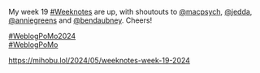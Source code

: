 My week 19 [\#<span>Weeknotes</span>](https://social.lol/tags/Weeknotes) are up, with shoutouts to <span class="h-card" translate="no">[@<span>macpsych</span>](https://mastodon.social/@macpsych)</span>, <span class="h-card" translate="no">[@<span>jedda</span>](https://social.lol/@jedda)</span>, <span class="h-card" translate="no">[@<span>anniegreens</span>](https://social.lol/@anniegreens)</span> and <span class="h-card" translate="no">[@<span>bendaubney</span>](https://social.lol/@bendaubney)</span>. Cheers!

[\#<span>WeblogPoMo2024</span>](https://social.lol/tags/WeblogPoMo2024)  
[\#<span>WeblogPoMo</span>](https://social.lol/tags/WeblogPoMo)

[<span class="invisible">https://</span><span class="ellipsis">mihobu.lol/2024/05/weeknotes-w</span><span class="invisible">eek-19-2024</span>](https://mihobu.lol/2024/05/weeknotes-week-19-2024)